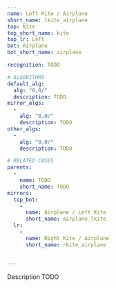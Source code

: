 ```yaml
---
name: Left Kite / Airplane
short_name: lkite_airplane
top: Kite
top_short_name: kite
top_lr: Left
bot: Airplane
bot_short_name: airplane

recognition: TODO

# ALGORITHMS
default_alg:
  alg: "0,0/"
  description: TODO
mirror_algs:
  -
    alg: "0,0/"
    description: TODO
other_algs:
  -
    alg: "0,0/"
    description: TODO

# RELATED CASES
parents:
  -
    name: TODO
    short_name: TODO
mirrors:
  top_bot:
    -
      name: Airplane / Left Kite
      short_name: airplane_lkite
  lr:
    -
      name: Right Kite / Airplane
      short_name: rkite_airplane


---
```


Description TODO

